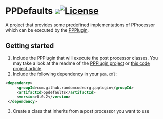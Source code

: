 # PPDefaults <img src="https://travis-ci.org/RandomCodeOrg/PPDefaults.svg"></img>[![License](http://img.shields.io/:license-apache-blue.svg)](http://www.apache.org/licenses/LICENSE-2.0.html)

A project that provides some predefined implementations of PProcessor which can be executed by the <a href="https://github.com/RandomCodeOrg/PPPlugin">
PPPlugin</a>.

## Getting started

1. Include the PPPlugin that will execute the post processor classes. You may take a look at the readme of the [PPPlugin project](https://github.com/RandomCodeOrg/PPPlugin#ppplugin-) or [this code project article](http://www.codeproject.com/Articles/1063734/Automated-Logging-with-Maven).
2. Include the following dependency in your `pom.xml`:

 ```xml
<dependency>
      <groupId>com.github.randomcodeorg.ppplugin</groupId>
      <artifactId>ppdefaults</artifactId>
      <version>0.0.2</version>
  </dependency>
 ```
3. Create a class that inherits from a post processor you want to use 
